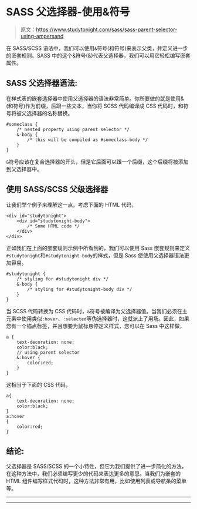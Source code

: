 # SASS 父选择器-使用&符号

> 原文：<https://www.studytonight.com/sass/sass-parent-selector-using-ampersand>

在 SASS/SCSS 语法中，我们可以使用`&`符号(和符号)来表示父类，并定义进一步的嵌套规则。SASS 中的这个&符号(&)代表父选择器，我们可以用它轻松编写嵌套属性。

## SASS 父选择器语法:

在样式表的嵌套选择器中使用父选择器的语法非常简单。你所要做的就是使用&(和符号)作为前缀，后跟一些文本，当你将 SCSS 代码编译成 CSS 代码时，和符号将被父选择器的名称替换。

```
#someclass {
    /* nested property using parent selector */
    &-body {
        /* this will be compiled as #someclass-body */
    }
}
```

`&`符号应该在复合选择器的开头，但是它后面可以跟一个后缀，这个后缀将被添加到父选择器中。

## 使用 SASS/SCSS 父级选择器

让我们举个例子来理解这一点。考虑下面的 HTML 代码，

```
<div id="studytonight">
    <div id="studytonight-body">
        /* Some HTML code */
    </div>
</div>
```

正如我们在上面的嵌套规则示例中所看到的，我们可以使用 Sass 嵌套规则来定义`#studytonight`和`#studytonight-body`的样式，但是 Sass 使使用父选择器语法更加容易。

```
#studytonight {
    /* styling for #studytonight div */
    &-body {
        /* styling for #studytonight-body div */
    }
}
```

当 SCSS 代码转换为 CSS 代码时，`&`符号被编译为父选择器值。当我们必须在主元素中使用类似`:hover`、`:selected`等伪选择器时，这就派上了用场。因此，如果您有一个锚点标签，并且想要为鼠标悬停定义样式，您可以在 Sass 中这样做，

```
a {
    text-decoration: none;
    color:black;
    // using parent selector
    &:hover {
        color:red;
    }
}
```

这相当于下面的 CSS 代码，

```
a{ 
    text-decoration: none;
    color:black;
}
a:hover
{
    color:red;
}
```

## 结论:

父选择器是 SASS/SCSS 的一个小特性，但它为我们提供了进一步简化的方法，在这种方法中，我们必须编写更少的代码来表达更多的意思。当我们为嵌套的 HTML 组件编写样式代码时，这种方法非常有用，比如使用列表或导航条的菜单等。

* * *

* * *